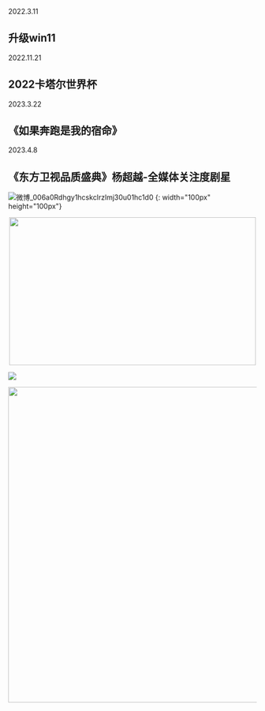 2022.3.11
## 升级win11

2022.11.21
## 2022卡塔尔世界杯

2023.3.22
## 《如果奔跑是我的宿命》

2023.4.8
## 《东方卫视品质盛典》杨超越-全媒体关注度剧星
![微博_006a0Rdhgy1hcskclrzlmj30u01hc1d0](https://user-images.githubusercontent.com/72655046/230729421-e32da60a-4423-4036-bc25-be0e3b6c9ba9.jpg) {: width="100px" height="100px"}

<div align="center"> <img src="https://user-images.githubusercontent.com/72655046/230729421-e32da60a-4423-4036-bc25-be0e3b6c9ba9.jpg)https://user-images.githubusercontent.com/72655046/230729421-e32da60a-4423-4036-bc25-be0e3b6c9ba9.jpg" width = 500 height = 300 /> </div>

![](https://i0.wp.com/wx4.sinaimg.cn/large/006a0Rdhly1hdueiryezij31hc280n82.jpg)
<div align="center"> <img src="https://i0.wp.com/wx4.sinaimg.cn/large/006a0Rdhly1hdueiryezij31hc280n82.jpg" width = 640 /> </div>
